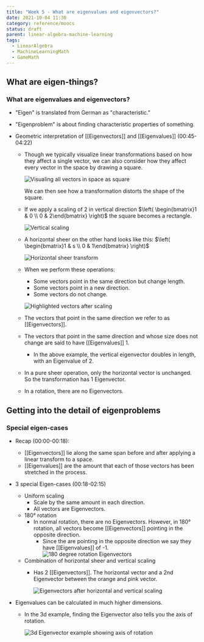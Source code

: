 ```yaml
---
title: "Week 5 - What are eigenvalues and eigenvectors?"
date: 2021-10-04 11:30
category: reference/moocs
status: draft
parent: linear-algebra-machine-learning
tags:
  - LinearAlgebra
  - MachineLearningMath
  - GameMath
---
```


## What are eigen-things?

### What are eigenvalues and eigenvectors?

* "Eigen" is translated from German as "characteristic."
* "Eigenproblem" is about finding characteristic properties of something.
 
* Geometric interpretation of [[Eigenvectors]] and [[Eigenvalues]] (00:45-04:22)
    * Though we typically visualize linear transformations based on how they affect a single vector, we can also consider how they affect every vector in the space by drawing a square.

        ![Visualing all vectors in space as square](/_media/laml-all-vectors-in-space-square.png)
        
        We can then see how a transformation distorts the shape of the square.

    * If we apply a scaling of 2 in vertical direction $\left( \begin{bmatrix}1 & 0 \\ 0 & 2\end{bmatrix} \right)$ the square becomes a rectangle.

        ![Vertical scaling](/_media/laml-vertical-scaling-to-rectangle.png)

    * A horizontal sheer on the other hand looks like this: $\left( \begin{bmatrix}1 & s \\ 0 & 1\end{bmatrix} \right)$

        ![Horizontal sheer transform](/_media/laml-horizontal-sheer-transform.png)

    * When we perform these operations:
        * Some vectors point in the same direction but change length.
        * Some vectors point in a new direction.
        * Some vectors do not change.

        ![Highlighted vectors after scaling](_media/laml-vectors-after-scaling.png)

    * The vectors that point in the same direction we refer to as [[Eigenvectors]].
    * The vectors that point in the same direction and whose size does not change are said to have [[Eigenvalues]] 1.
        * In the above example, the vertical eigenvector doubles in length, with an Eigenvalue of 2.

    * In a pure sheer operation, only the horizontal vector is unchanged. So the transformation has 1 Eigenvector.
    * In a rotation, there are no Eigenvectors.

## Getting into the detail of eigenproblems

### Special eigen-cases

* Recap (00:00-00:18):
    * [[Eigenvectors]] lie along the same span before and after applying a linear transform to a space.
    * [[Eigenvalues]] are the amount that each of those vectors has been stretched in the process.

* 3 special Eigen-cases (00:18-02:15)
    * Uniform scaling
        * Scale by the same amount in each direction.
        * All vectors are Eigenvectors.
    * 180° rotation
        * In normal rotation, there are no Eigenvectors. However, in 180° rotation, all vectors become [[Eigenvectors]] pointing in the opposite direction.
            * Since the are pointing in the opposite direction we say they have [[Eigenvalues]] of -1.
            ![180 degree rotation Eigenvectors](/_media/laml-180-rotation-eigenvectors.png)
    * Combination of horizontal sheer and vertical scaling
        * Has 2 [[Eigenvectors]]. The horizontal vector and a 2nd Eigenvector between the orange and pink vector.
        
            ![Eigenvectors after horizontal and vertical scaling](/_media/laml-horizontal-and-vertical-scaling.png)
            
* Eigenvalues can be calculated in much higher dimensions.
    * In the 3d example, finding the Eigenvector also tells you the axis of rotation.
    
        ![3d Eigenvector example showing axis of rotation](/_media/laml-3d-eigenvector-example.png)
